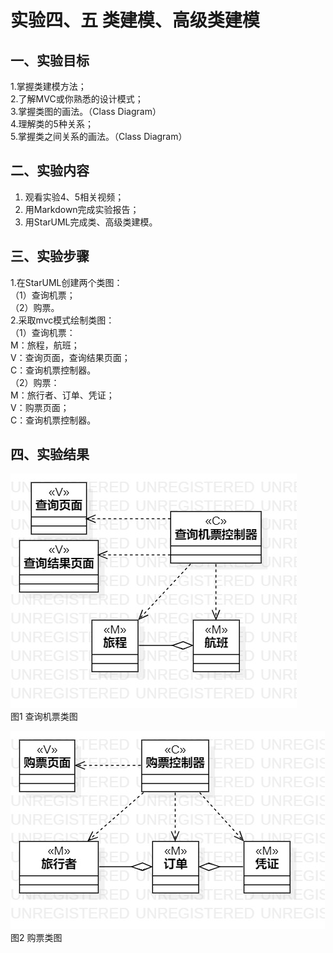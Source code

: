 # 实验四、五   类建模、高级类建模
## 一、实验目标

1.掌握类建模方法；  
2.了解MVC或你熟悉的设计模式；  
3.掌握类图的画法。（Class Diagram）  
4.理解类的5种关系；  
5.掌握类之间关系的画法。（Class Diagram）  

## 二、实验内容

1. 观看实验4、5相关视频；
2. 用Markdown完成实验报告；
3. 用StarUML完成类、高级类建模。


## 三、实验步骤  

1.在StarUML创建两个类图：  
（1）查询机票；  
（2）购票。  
2.采取mvc模式绘制类图：  
（1）查询机票：  
M：旅程，航班；  
V：查询页面，查询结果页面；  
C：查询机票控制器。  
（2）购票：  
M：旅行者、订单、凭证；  
V：购票页面；  
C：查询机票控制器。  

## 四、实验结果

![查询机票类图](./Lab4_ClassDiagram1.jpg)  
图1 查询机票类图

![购票类图](./Lab4_ClassDiagram2.jpg)  
图2 购票类图

